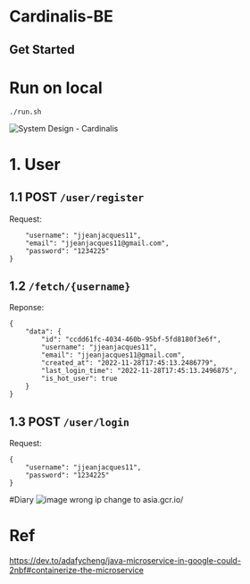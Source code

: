 # Cardinalis-BE
## Get Started

# Run on local
``` ./run.sh ```

![System Design - Cardinalis](https://user-images.githubusercontent.com/67695658/204201001-31fae380-3132-4845-9307-07b08d4147d5.png)

# 1. User

## 1.1 POST ```/user/register```
Request:
```{
    "username": "jjeanjacques11",
    "email": "jjeanjacques11@gmail.com",
    "password": "1234225"
}
```

## 1.2 ```/fetch/{username}```

Reponse: 
```
{
    "data": {
        "id": "ccdd61fc-4034-460b-95bf-5fd8180f3e6f",
        "username": "jjeanjacques11",
        "email": "jjeanjacques11@gmail.com",
        "created_at": "2022-11-28T17:45:13.2486779",
        "last_login_time": "2022-11-28T17:45:13.2496875",
        "is_hot_user": true
    }
}
```
## 1.3 POST ```/user/login```
Request:
```
{
    "username": "jjeanjacques11",
    "password": "1234225"
}
```

#Diary
![image](https://user-images.githubusercontent.com/67695658/207519786-3c1d9086-4bd7-45e2-9992-fe383979e736.png)
wrong ip change to asia.gcr.io/

# Ref
https://dev.to/adafycheng/java-microservice-in-google-could-2nbf#containerize-the-microservice
